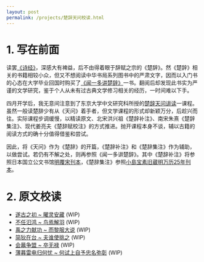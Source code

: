 ```yaml
---
layout: post
permalink: /projects/楚辞天问校读.html
---
```


# 1. 写在前面

读罢[《诗经》](/projects/诗经小记.html)，深感大有裨益，后不由得着眼于辞赋之宗的《楚辞》。然《楚辞》相关的书籍相较小众，但又不想阅读中华书局系列图书中的严肃文字，因而以入门书的心态在大学毕业回国时购买了[《闻一多讲楚辞》](https://book.douban.com/subject/35578675/)一书。翻阅后却发现此书实为严谨的文学研究，鉴于个人从未有过古典文学修习相关的经历，一时间难以下手。

四月开学后，我无意间注意到了东京大学中文研究科所授的[楚辞天问讲读](https://catalog.he.u-tokyo.ac.jp/detail?code=21232106&year=2023)一课程。虽然一般读楚辞少有从《天问》着手者，但文学课程的形式却新颖万分，后趁兴而往。实际课程步调缓慢，以精读原文、北宋洪兴祖《楚辞补注》、南宋朱熹《楚辞集注》、现代姜亮夫《楚辞赋校注》的方式推进。抛开课程本身不谈，辅以古籍的阅读方式的确十分值得借鉴和尝试。

因此，将《天问》作为《楚辞》的开篇，《楚辞补注》和《楚辞集注》作为辅助，以做尝试。若仍有不解之处，则再参照《闻一多讲楚辞》。其中《楚辞补注》将参照日本国立公文书馆[明覆宋刊本](https://www.digital.archives.go.jp/file/1071777.html)，《楚辞集注》参照[小島宝素旧蔵明万历25年刊本](https://www.digital.archives.go.jp/file/1077554.html)。

# 2. 原文校读

- [遂古之初 ~ 曜灵安藏](/2023/09/04/chuci-tianwen-1.html) (WIP)
- [不任汩鸿 ~ 鸟焉解羽]() (WIP)
- [禹之力献功 ~ 而黎服大说]() (WIP)
- [简狄在台 ~ 夫谁使挑之]() (WIP)
- [会鼂争盟 ~ 卒无禄]() (WIP)
- [薄暮雷电归何忧 ~ 何试上自予忠名弥彰]() (WIP)

